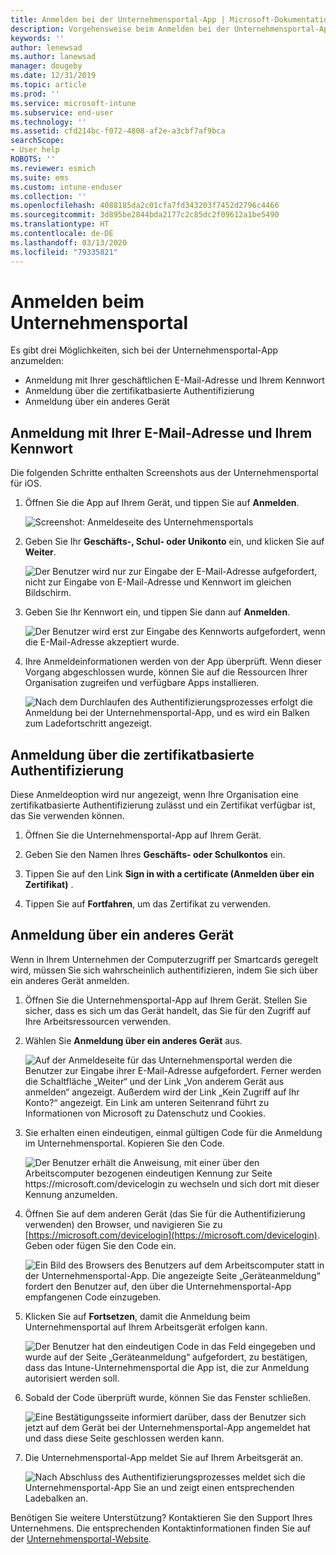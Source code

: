 ```yaml
---
title: Anmelden bei der Unternehmensportal-App | Microsoft-Dokumentation
description: Vorgehensweise beim Anmelden bei der Unternehmensportal-App auf verschiedenen Plattformen.
keywords: ''
author: lenewsad
ms.author: lanewsad
manager: dougeby
ms.date: 12/31/2019
ms.topic: article
ms.prod: ''
ms.service: microsoft-intune
ms.subservice: end-user
ms.technology: ''
ms.assetid: cfd214bc-f072-4808-af2e-a3cbf7af9bca
searchScope:
- User help
ROBOTS: ''
ms.reviewer: esmich
ms.suite: ems
ms.custom: intune-enduser
ms.collection: ''
ms.openlocfilehash: 4088185da2c01cfa7fd343203f7452d2796c4466
ms.sourcegitcommit: 3d895be2844bda2177c2c85dc2f09612a1be5490
ms.translationtype: HT
ms.contentlocale: de-DE
ms.lasthandoff: 03/13/2020
ms.locfileid: "79335821"
---
```

# <a name="sign-in-to-company-portal"></a>Anmelden beim Unternehmensportal  

Es gibt drei Möglichkeiten, sich bei der Unternehmensportal-App anzumelden:

* Anmeldung mit Ihrer geschäftlichen E-Mail-Adresse und Ihrem Kennwort  
* Anmeldung über die zertifikatbasierte Authentifizierung  
* Anmeldung über ein anderes Gerät    


## <a name="sign-in-with-your-email-address-and-password"></a>Anmeldung mit Ihrer E-Mail-Adresse und Ihrem Kennwort
Die folgenden Schritte enthalten Screenshots aus der Unternehmensportal für iOS.  

1. Öffnen Sie die App auf Ihrem Gerät, und tippen Sie auf **Anmelden**.  

   ![Screenshot: Anmeldeseite des Unternehmensportals](./media/intune-ios-cp-signin-1908.png)


2. Geben Sie Ihr **Geschäfts-, Schul- oder Unikonto** ein, und klicken Sie auf **Weiter**.

   ![Der Benutzer wird nur zur Eingabe der E-Mail-Adresse aufgefordert, nicht zur Eingabe von E-Mail-Adresse und Kennwort im gleichen Bildschirm.](./media/cp_ios_aad_signin_after_1804_002.png)

3. Geben Sie Ihr Kennwort ein, und tippen Sie dann auf **Anmelden**.

   ![Der Benutzer wird erst zur Eingabe des Kennworts aufgefordert, wenn die E-Mail-Adresse akzeptiert wurde.](./media/cp_ios_aad_signin_after_1804_003.png)

4. Ihre Anmeldeinformationen werden von der App überprüft. Wenn dieser Vorgang abgeschlossen wurde, können Sie auf die Ressourcen Ihrer Organisation zugreifen und verfügbare Apps installieren.  

   ![Nach dem Durchlaufen des Authentifizierungsprozesses erfolgt die Anmeldung bei der Unternehmensportal-App, und es wird ein Balken zum Ladefortschritt angezeigt.](./media/cp_ios_aad_signin_after_1804_004.png)

## <a name="sign-in-with-certificate-based-authentication"></a>Anmeldung über die zertifikatbasierte Authentifizierung
Diese Anmeldeoption wird nur angezeigt, wenn Ihre Organisation eine zertifikatbasierte Authentifizierung zulässt und ein Zertifikat verfügbar ist, das Sie verwenden können.  

1. Öffnen Sie die Unternehmensportal-App auf Ihrem Gerät.  

2. Geben Sie den Namen Ihres **Geschäfts- oder Schulkontos** ein.  

3. Tippen Sie auf den Link **Sign in with a certificate (Anmelden über ein Zertifikat)** .  

4. Tippen Sie auf **Fortfahren**, um das Zertifikat zu verwenden.  

## <a name="sign-in-from-another-device"></a>Anmeldung über ein anderes Gerät

Wenn in Ihrem Unternehmen der Computerzugriff per Smartcards geregelt wird, müssen Sie sich wahrscheinlich authentifizieren, indem Sie sich über ein anderes Gerät anmelden.  

1. Öffnen Sie die Unternehmensportal-App auf Ihrem Gerät. Stellen Sie sicher, dass es sich um das Gerät handelt, das Sie für den Zugriff auf Ihre Arbeitsressourcen verwenden.       

1. Wählen Sie **Anmeldung über ein anderes Gerät** aus.  

   ![Auf der Anmeldeseite für das Unternehmensportal werden die Benutzer zur Eingabe ihrer E-Mail-Adresse aufgefordert.  Ferner werden die Schaltfläche „Weiter“ und der Link „Von anderem Gerät aus anmelden“ angezeigt. Außerdem wird der Link „Kein Zugriff auf Ihr Konto?“ angezeigt. Ein Link am unteren Seitenrand führt zu Informationen von Microsoft zu Datenschutz und Cookies.](./media/cp_ios_aad_signin_after_1804_005.png)

2. Sie erhalten einen eindeutigen, einmal gültigen Code für die Anmeldung im Unternehmensportal. Kopieren Sie den Code.

   ![Der Benutzer erhält die Anweisung, mit einer über den Arbeitscomputer bezogenen eindeutigen Kennung zur Seite https://microsoft.com/devicelogin zu wechseln und sich dort mit dieser Kennung anzumelden.](./media/cp_ios_aad_signin_after_1804_006.png)

3. Öffnen Sie auf dem anderen Gerät (das Sie für die Authentifizierung verwenden) den Browser, und navigieren Sie zu [https://microsoft.com/devicelogin](https://microsoft.com/devicelogin). Geben oder fügen Sie den Code ein.  

   ![Ein Bild des Browsers des Benutzers auf dem Arbeitscomputer statt in der Unternehmensportal-App. Die angezeigte Seite „Geräteanmeldung“ fordert den Benutzer auf, den über die Unternehmensportal-App empfangenen Code einzugeben.](../fundamentals/media/whats-new-app-ui/cp_ios_aad_signin_from_another_device_after_1704_004.png)

4. Klicken Sie auf __Fortsetzen__, damit die Anmeldung beim Unternehmensportal auf Ihrem Arbeitsgerät erfolgen kann.   

   ![Der Benutzer hat den eindeutigen Code in das Feld eingegeben und wurde auf der Seite „Geräteanmeldung“ aufgefordert, zu bestätigen, dass das Intune-Unternehmensportal die App ist, die zur Anmeldung autorisiert werden soll.](../fundamentals/media/whats-new-app-ui/cp_ios_aad_signin_from_another_device_after_1704_005.png) 

5. Sobald der Code überprüft wurde, können Sie das Fenster schließen.  

   ![Eine Bestätigungsseite informiert darüber, dass der Benutzer sich jetzt auf dem Gerät bei der Unternehmensportal-App angemeldet hat und dass diese Seite geschlossen werden kann.](../fundamentals/media/whats-new-app-ui/cp_ios_aad_signin_from_another_device_after_1704_006.png)

6. Die Unternehmensportal-App meldet Sie auf Ihrem Arbeitsgerät an.  

   ![Nach Abschluss des Authentifizierungsprozesses meldet sich die Unternehmensportal-App Sie an und zeigt einen entsprechenden Ladebalken an.](./media/cp_ios_aad_signin_after_1804_007.png)

Benötigen Sie weitere Unterstützung? Kontaktieren Sie den Support Ihres Unternehmens. Die entsprechenden Kontaktinformationen finden Sie auf der [Unternehmensportal-Website](https://go.microsoft.com/fwlink/?linkid=2010980).  
